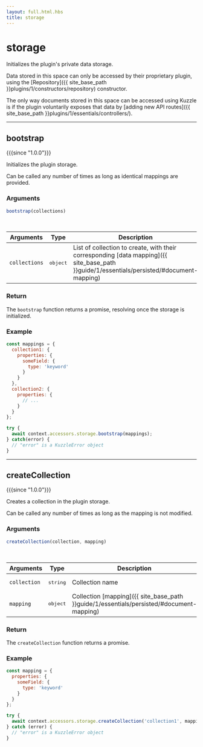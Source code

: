 ```yaml
---
layout: full.html.hbs
title: storage
---
```


# storage

Initializes the plugin's private data storage.

Data stored in this space can only be accessed by their proprietary plugin, using the [Repository]({{ site_base_path }}plugins/1/constructors/repository) constructor.

The only way documents stored in this space can be accessed using Kuzzle is if the plugin voluntarily exposes that data by [adding new API routes]({{ site_base_path }}plugins/1/essentials/controllers/).

---

## bootstrap

{{{since "1.0.0"}}}

Initializes the plugin storage. 

Can be called any number of times as long as identical mappings are provided.

### Arguments

```js
bootstrap(collections)
```
<br/>

| Arguments | Type | Description |
|-----------|------|-------------|
| `collections` | <pre>object</pre> | List of collection to create, with their corresponding [data mapping]({{ site_base_path }}guide/1/essentials/persisted/#document-mapping) |

### Return

The `bootstrap` function returns a promise, resolving once the storage is initialized.

### Example

```js
const mappings = {
  collection1: {
    properties: {
      someField: {
        type: 'keyword'
      }
    }
  },
  collection2: {
    properties: {
      // ...
    }
  }
};

try {
  await context.accessors.storage.bootstrap(mappings);
} catch(error) {
  // "error" is a KuzzleError object
}
```

---

## createCollection

{{{since "1.0.0"}}}

Creates a collection in the plugin storage.

Can be called any number of times as long as the mapping is not modified. 

### Arguments

```js
createCollection(collection, mapping)
```

<br/>

| Arguments | Type | Description |
|-----------|------|-------------|
| `collection` | <pre>string</pre> | Collection name |
| `mapping` | <pre>object</pre> | Collection [mapping]({{ site_base_path }}guide/1/essentials/persisted/#document-mapping) |


### Return

The `createCollection` function returns a promise.

### Example

```js
const mapping = {
  properties: {
    someField: {
      type: 'keyword'
    }
  }
};

try {
  await context.accessors.storage.createCollection('collection1', mapping);
} catch (error) {
  // "error" is a KuzzleError object
}
```
